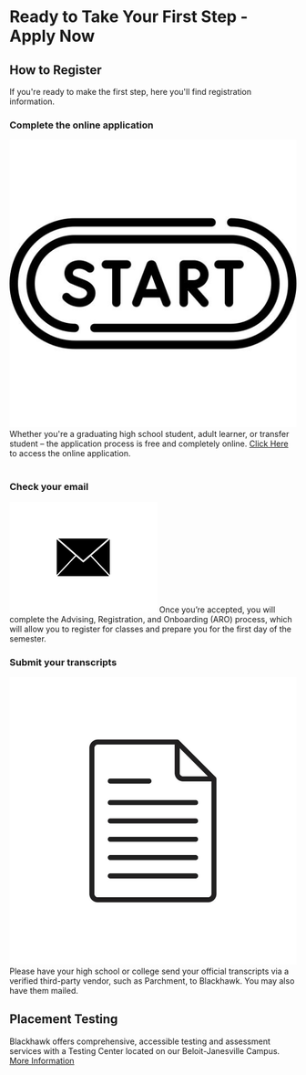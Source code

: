 # Ready to Take Your First Step - Apply Now

## How to Register

If you're ready to make the first step, here you'll find registration information.

### Complete the online application

<!--suggested image (filename & alt text)-->

![Start Here Arrow](/images/start_Icon.jpg "Start Here")  
Whether you're a graduating high school student, adult learner, or transfer student – the application process is free and completely online. [Click Here](https://blackhawk.elluciancrmrecruit.com/Apply/Account/Login?ReturnUrl=%2fApply) to access the online application.  
<br>

### Check your email

<!--suggested image (filename & alt text)-->

![Email Icon](/images/email_logo.png "E-Mail")
Once you’re accepted, you will complete the Advising, Registration, and Onboarding (ARO) process, which will allow you to register for classes and prepare you for the first day of the semester.
<br>

### Submit your transcripts

<!--suggested image (filename & alt text)-->

![Document Icon](/images/documentLogo.jpg "Document Icon")  
Please have your high school or college send your official transcripts via a verified third-party vendor, such as Parchment, to Blackhawk. You may also have them mailed.

## Placement Testing

Blackhawk offers comprehensive, accessible testing and assessment services with a Testing Center located on our Beloit-Janesville Campus.  
[More Information](https://www.blackhawk.edu/Admissions/Placement-Testing)
